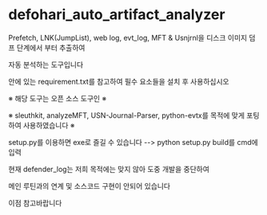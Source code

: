 # defohari_auto_artifact_analyzer

Prefetch, LNK(JumpList), web log, evt_log, MFT & Usnjrnl을 디스크 이미지 덤프 단계에서 부터 추출하여 

자동 분석하는 도구입니다

안에 있는 requirement.txt를 참고하여 필수 요소들을 설치 후 사용하십시오 

※ 해당 도구는 오픈 소스 도구인 ※

※ sleuthkit, analyzeMFT, USN-Journal-Parser, python-evtx를 목적에 맞게 포팅하여 사용하였습니다 ※

setup.py를 이용하면 exe로 즐길 수 있습니다 --> python setup.py build를 cmd에 입력

현재 defender_log는 저희 목적에는 맞지 않아 도중 개발을 중단하여 

메인 루틴과의 연계 및 소스코드 구현이 안되어 있습니다

이점 참고바랍니다
